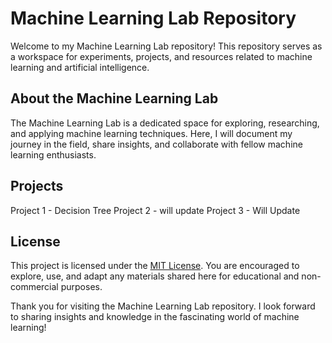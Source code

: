 # Machine Learning Lab Repository

Welcome to my Machine Learning Lab repository! This repository serves as a workspace for experiments, projects, and resources related to machine learning and artificial intelligence.

## About the Machine Learning Lab

The Machine Learning Lab is a dedicated space for exploring, researching, and applying machine learning techniques. Here, I will document my journey in the field, share insights, and collaborate with fellow machine learning enthusiasts.

## Projects
Project 1 - Decision Tree
Project 2 - will update
Project 3 - Will Update

## License

This project is licensed under the [MIT License](LICENSE). You are encouraged to explore, use, and adapt any materials shared here for educational and non-commercial purposes.

Thank you for visiting the Machine Learning Lab repository. I look forward to sharing insights and knowledge in the fascinating world of machine learning!
